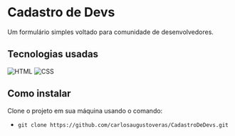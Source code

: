 # Cadastro de Devs
Um formulário simples voltado para comunidade de desenvolvedores.
## Tecnologias usadas
<img alt="HTML" src="https://img.shields.io/badge/HTML5-E34F26?style=for-the-badge&logo=html5&logoColor=white"> <img alt="CSS" src="https://img.shields.io/badge/CSS3-1572B6?style=for-the-badge&logo=css3&logoColor=white">
## Como instalar
Clone o projeto em sua máquina usando o comando:
- `git clone https://github.com/carlosaugustoveras/CadastroDeDevs.git`
